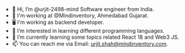 - 👋 Hi, I’m @urjit-2498-mind Software engineer from India.
- 💼 I'm working at @Mindinventory, Ahmedabad Gujarat.
- :desktop_computer: I'm working as backend developer.
- 👀 I’m interested in learning different programming languages.
- 🌱 I’m currently learning some topics related React 18 and Web3 JS.
- 📫 You can reach me via Email: urjit.shah@mindinventory.com.
